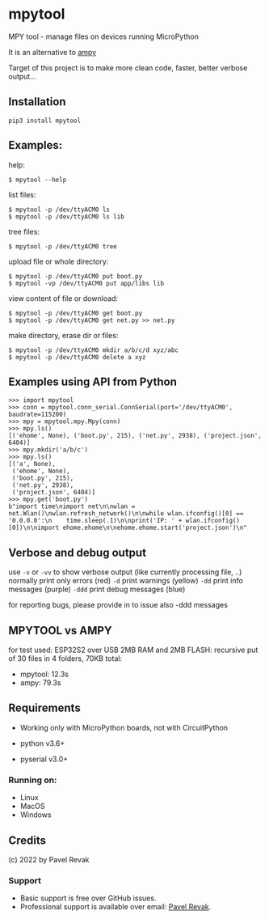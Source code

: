 # mpytool

MPY tool - manage files on devices running MicroPython

It is an alternative to [ampy](https://github.com/scientifichackers/ampy)

Target of this project is to make more clean code, faster, better verbose output...

## Installation

```
pip3 install mpytool
```

## Examples:

help:
```
$ mpytool --help
```

list files:
```
$ mpytool -p /dev/ttyACM0 ls
$ mpytool -p /dev/ttyACM0 ls lib
```

tree files:
```
$ mpytool -p /dev/ttyACM0 tree
```

upload file or whole directory:
```
$ mpytool -p /dev/ttyACM0 put boot.py
$ mpytool -vp /dev/ttyACM0 put app/libs lib
```

view content of file or download:
```
$ mpytool -p /dev/ttyACM0 get boot.py
$ mpytool -p /dev/ttyACM0 get net.py >> net.py
```

make directory, erase dir or files:
```
$ mpytool -p /dev/ttyACM0 mkdir a/b/c/d xyz/abc
$ mpytool -p /dev/ttyACM0 delete a xyz
```

## Examples using API from Python

```
>>> import mpytool
>>> conn = mpytool.conn_serial.ConnSerial(port='/dev/ttyACM0', baudrate=115200)
>>> mpy = mpytool.mpy.Mpy(conn)
>>> mpy.ls()
[('ehome', None), ('boot.py', 215), ('net.py', 2938), ('project.json', 6404)]
>>> mpy.mkdir('a/b/c')
>>> mpy.ls()
[('a', None),
 ('ehome', None),
 ('boot.py', 215),
 ('net.py', 2938),
 ('project.json', 6404)]
>>> mpy.get('boot.py')
b"import time\nimport net\n\nwlan = net.Wlan()\nwlan.refresh_network()\n\nwhile wlan.ifconfig()[0] == '0.0.0.0':\n    time.sleep(.1)\n\nprint('IP: ' + wlan.ifconfig()[0])\n\nimport ehome.ehome\n\nehome.ehome.start('project.json')\n"
```

## Verbose and debug output

use `-v` or `-vv` to show verbose output (like currently processing file, ..)
normally print only errors (red)
`-d` print warnings (yellow)
`-dd` print info messages (purple)
`-ddd` print debug messages (blue)

for reporting bugs, please provide in to issue also -ddd messages

## MPYTOOL vs AMPY

for test used: ESP32S2 over USB 2MB RAM and 2MB FLASH:
recursive put of 30 files in 4 folders, 70KB total:

- mpytool: 12.3s
- ampy: 79.3s

## Requirements

- Working only with MicroPython boards, not with CircuitPython

- python v3.6+
- pyserial v3.0+

### Running on:

- Linux
- MacOS
- Windows

## Credits

(c) 2022 by Pavel Revak

### Support

- Basic support is free over GitHub issues.
- Professional support is available over email: [Pavel Revak](mailto:pavel.revak@gmail.com?subject=[GitHub]%20mpytool).

